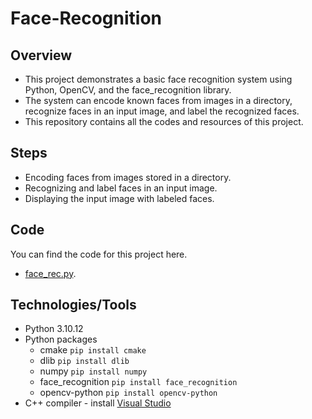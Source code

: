 # Face-Recognition

## Overview

- This project demonstrates a basic face recognition system using Python, OpenCV, and the face_recognition library.
- The system can encode known faces from images in a directory, recognize faces in an input image, and label the recognized faces.
- This repository contains all the codes and resources of this project.

## Steps

- Encoding faces from images stored in a directory.
- Recognizing and label faces in an input image.
- Displaying the input image with labeled faces.

## Code

You can find the code for this project here.
* [face_rec.py](https://github.com/LasithaAmarasinghe/Face-Recognition/blob/main/face_rec.py).

## Technologies/Tools

* Python 3.10.12
* Python packages
    * cmake `pip install cmake`
    * dlib `pip install dlib`
    * numpy `pip install numpy`
    * face_recognition `pip install face_recognition`
    * opencv-python `pip install opencv-python`
* C++ compiler - install [Visual Studio](https://visualstudio.microsoft.com/downloads/)

  
